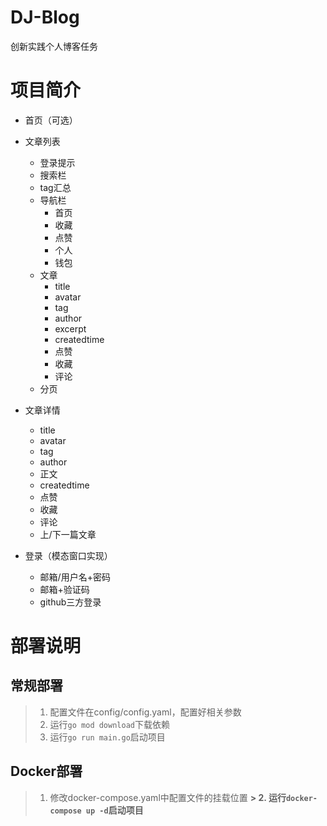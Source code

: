 # DJ-Blog
创新实践个人博客任务

# 项目简介
- 首页（可选）
- 文章列表
  - 登录提示
  - 搜索栏
  - tag汇总
  - 导航栏
    - 首页
    - 收藏
    - 点赞
    - 个人
    - 钱包
  - 文章
    - title
    - avatar
    - tag
    - author
    - excerpt
    - createdtime
    - 点赞
    - 收藏
    - 评论
  - 分页

- 文章详情
  - title
  - avatar
  - tag
  - author
  - 正文
  - createdtime
  - 点赞
  - 收藏
  - 评论
  - 上/下一篇文章

- 登录（模态窗口实现）
  - 邮箱/用户名+密码
  - 邮箱+验证码
  - github三方登录






# 部署说明
## 常规部署
> 1. 配置文件在config/config.yaml，配置好相关参数
> 3. 运行`go mod download`下载依赖
> 4. 运行`go run main.go`启动项目

## Docker部署
> 1. 修改docker-compose.yaml中配置文件的挂载位置
**> 2. 运行`docker-compose up -d`启动项目**